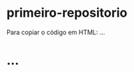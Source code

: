# primeiro-repositorio

Para copiar o código em HTML:
...
<html>
  <h1><Meu primeiro arquivo HTML/h1>
    </html>
...
